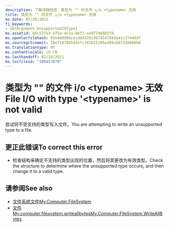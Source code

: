 ```yaml
---
description: 了解详细信息：类型为 "" 的文件 i/o <typename> 无效
title: 类型为 "" 的文件 i/o <typename> 无效
ms.date: 07/20/2015
f1_keywords:
- vbrArgument_UnsupportedIOType1
ms.assetid: b6c527e3-b75a-4c1a-b6f1-ee9f7460b5f0
ms.openlocfilehash: 03e488d90cecdd452613674547841641c27446df
ms.sourcegitcommit: 10e719780594efc781b15295e499c66f316068b8
ms.translationtype: MT
ms.contentlocale: zh-CN
ms.lasthandoff: 02/14/2021
ms.locfileid: "100457870"
---
```

# <a name="file-io-with-type-typename-is-not-valid"></a><span data-ttu-id="d090f-103">类型为 "" 的文件 i/o \<typename> 无效</span><span class="sxs-lookup"><span data-stu-id="d090f-103">File I/O with type '\<typename>' is not valid</span></span>

<span data-ttu-id="d090f-104">尝试将不受支持的类型写入文件。</span><span class="sxs-lookup"><span data-stu-id="d090f-104">You are attempting to write an unsupported type to a file.</span></span>  
  
## <a name="to-correct-this-error"></a><span data-ttu-id="d090f-105">更正此错误</span><span class="sxs-lookup"><span data-stu-id="d090f-105">To correct this error</span></span>  
  
- <span data-ttu-id="d090f-106">检查结构来确定不支持的类型出现的位置，然后将其更改为有效类型。</span><span class="sxs-lookup"><span data-stu-id="d090f-106">Check the structure to determine where the unsupported type occurs, and then change it to a valid type.</span></span>  
  
## <a name="see-also"></a><span data-ttu-id="d090f-107">请参阅</span><span class="sxs-lookup"><span data-stu-id="d090f-107">See also</span></span>

- [<span data-ttu-id="d090f-108">文件系统文件</span><span class="sxs-lookup"><span data-stu-id="d090f-108">My.Computer.FileSystem</span></span>](xref:Microsoft.VisualBasic.FileIO.FileSystem)
- [<span data-ttu-id="d090f-109">文件 My.computer.filesystem.writeallbytes</span><span class="sxs-lookup"><span data-stu-id="d090f-109">My.Computer.FileSystem.WriteAllBytes</span></span>](xref:Microsoft.VisualBasic.MyServices.FileSystemProxy.WriteAllBytes%2A)
